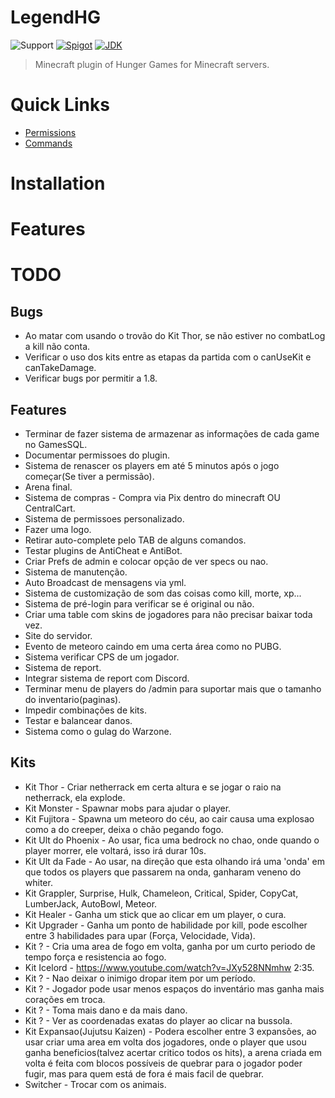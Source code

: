 # LegendHG

![Support](https://img.shields.io/badge/Minecraft-1.7--1.8-green.svg)
[![Spigot](https://img.shields.io/badge/PaperSport-1.8.8-yellow.svg)](https://www.spigotmc.org/resources/nametagedit.3836/)
[![JDK](https://img.shields.io/badge/JDK-1.8-blue.svg)](https://jdk.java.net/java-se-ri/8-MR3)

> Minecraft plugin of Hunger Games for Minecraft servers.

# Quick Links
* [Permissions](documentation/Permissions.creole)
* [Commands](documentation/Commands.creole)

# Installation

# Features

# TODO

## Bugs

- Ao matar com usando o trovão do Kit Thor, se não estiver no combatLog a kill não conta.
- Verificar o uso dos kits entre as etapas da partida com o canUseKit e canTakeDamage.
- Verificar bugs por permitir a 1.8.

## Features

- Terminar de fazer sistema de armazenar as informações de cada game no GamesSQL.
- Documentar permissoes do plugin.
- Sistema de renascer os players em até 5 minutos após o jogo começar(Se tiver a permissão).
- Arena final.
- Sistema de compras - Compra via Pix dentro do minecraft OU CentralCart.
- Sistema de permissoes personalizado.
- Fazer uma logo.
- Retirar auto-complete pelo TAB de alguns comandos.
- Testar plugins de AntiCheat e AntiBot.
- Criar Prefs de admin e colocar opção de ver specs ou nao.
- Sistema de manutenção.
- Auto Broadcast de mensagens via yml.
- Sistema de customização de som das coisas como kill, morte, xp...
- Sistema de pré-login para verificar se é original ou não.
- Criar uma table com skins de jogadores para não precisar baixar toda vez.
- Site do servidor.
- Evento de meteoro caindo em uma certa área como no PUBG.
- Sistema verificar CPS de um jogador.
- Sistema de report.
- Integrar sistema de report com Discord.
- Terminar menu de players do /admin para suportar mais que o tamanho do inventario(paginas).
- Impedir combinações de kits.
- Testar e balancear danos.
- Sistema como o gulag do Warzone.

## Kits

- Kit Thor - Criar netherrack em certa altura e se jogar o raio na netherrack, ela explode.
- Kit Monster - Spawnar mobs para ajudar o player.
- Kit Fujitora - Spawna um meteoro do céu, ao cair causa uma explosao como a do creeper, deixa o chão pegando fogo.
- Kit Ult do Phoenix - Ao usar, fica uma bedrock no chao, onde quando o player morrer, ele voltará, isso irá durar 10s.
- Kit Ult da Fade - Ao usar, na direção que esta olhando irá uma 'onda' em que todos os players que passarem na onda, ganharam veneno do whiter.
- Kit Grappler, Surprise, Hulk, Chameleon, Critical, Spider, CopyCat, LumberJack, AutoBowl, Meteor.
- Kit Healer - Ganha um stick que ao clicar em um player, o cura.
- Kit Upgrader - Ganha um ponto de habilidade por kill, pode escolher entre 3 habilidades para upar (Força, Velocidade, Vida).
- Kit ? - Cria uma area de fogo em volta, ganha por um curto periodo de tempo força e resistencia ao fogo.
- Kit Icelord - https://www.youtube.com/watch?v=JXy528NNmhw 2:35.
- Kit ? - Nao deixar o inimigo dropar item por um período.
- Kit ? - Jogador pode usar menos espaços do inventário mas ganha mais corações em troca.
- Kit ? - Toma mais dano e da mais dano.
- Kit ? - Ver as coordenadas exatas do player ao clicar na bussola.
- Kit Expansao(Jujutsu Kaizen) - Podera escolher entre 3 expansões, ao usar criar uma area em volta dos jogadores, onde o player que usou ganha beneficios(talvez acertar critico todos os hits), a arena criada em volta é feita com blocos possíveis de quebrar para o jogador poder fugir, mas para quem está de fora é mais facil de quebrar.
- Switcher - Trocar com os animais.
